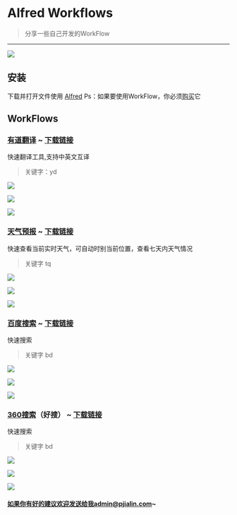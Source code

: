 # Alfred Workflows
> 分享一些自己开发的WorkFlow

---- 

![](https://raw.githubusercontent.com/pjialin/WorkFlow/master/dsdt/img/Other/1.png)

## 安装
下载并打开文件使用 [Alfred](https://www.alfredapp.com/)
Ps：如果要使用WorkFlow，你必须[购买](https://www.alfredapp.com/powerpack/buy/)它

## WorkFlows

### [有道翻译](https://github.com/pjialin/WorkFlow/tree/master/YoudaoTrans) \~ [下载链接](https://raw.githubusercontent.com/pjialin/WorkFlow/master/YoudaoTrans/%E6%9C%89%E9%81%93%E7%BF%BB%E8%AF%91.alfredworkflow)
快速翻译工具,支持中英文互译
>  关键字：yd

![](https://raw.githubusercontent.com/pjialin/WorkFlow/master/dsdt/img/YouDaoTrans/1.png)

![](https://raw.githubusercontent.com/pjialin/WorkFlow/master/dsdt/img/YouDaoTrans/2.png)

![](https://raw.githubusercontent.com/pjialin/WorkFlow/master/dsdt/img/YouDaoTrans/3.png)

### [天气预报](https://github.com/pjialin/WorkFlow/tree/master/Weather) \~ [下载链接](https://raw.githubusercontent.com/pjialin/WorkFlow/master/Weather/%E5%A4%A9%E6%B0%94%E9%A2%84%E6%8A%A5.alfredworkflow)
快速查看当前实时天气，可自动时别当前位置，查看七天内天气情况
> 关键字 tq

![](https://raw.githubusercontent.com/pjialin/WorkFlow/master/dsdt/img/Weather/1.png)

![](https://raw.githubusercontent.com/pjialin/WorkFlow/master/dsdt/img/Weather/2.png)

![](https://raw.githubusercontent.com/pjialin/WorkFlow/master/dsdt/img/Weather/3.png)

### [百度搜索](https://github.com/pjialin/WorkFlow/tree/master/BaiduSearch) \~ [下载链接](https://raw.githubusercontent.com/pjialin/WorkFlow/master/BaiduSearch/%E7%99%BE%E5%BA%A6%E6%90%9C%E7%B4%A2.alfredworkflow)
快速搜索
> 关键字 bd
 
![](https://raw.githubusercontent.com/pjialin/WorkFlow/master/dsdt/img/BaiduSearch/1.png)

![](https://raw.githubusercontent.com/pjialin/WorkFlow/master/dsdt/img/BaiduSearch/2.png)

![](https://raw.githubusercontent.com/pjialin/WorkFlow/master/dsdt/img/BaiduSearch/3.png)

### [360搜索](https://github.com/pjialin/WorkFlow/tree/master/HaosouSearch)（好搜） \~ [下载链接](https://raw.githubusercontent.com/pjialin/WorkFlow/master/HaosouSearch/360%E5%A5%BD%E6%90%9C.alfredworkflow)
快速搜索
> 关键字 bd

![](https://raw.githubusercontent.com/pjialin/WorkFlow/master/dsdt/img/HaosouSearch/1.png)

![](https://raw.githubusercontent.com/pjialin/WorkFlow/master/dsdt/img/HaosouSearch/2.png)

![](https://raw.githubusercontent.com/pjialin/WorkFlow/master/dsdt/img/HaosouSearch/3.png)

#### 如果你有好的建议欢迎发送给我admin@pjialin.com\~


